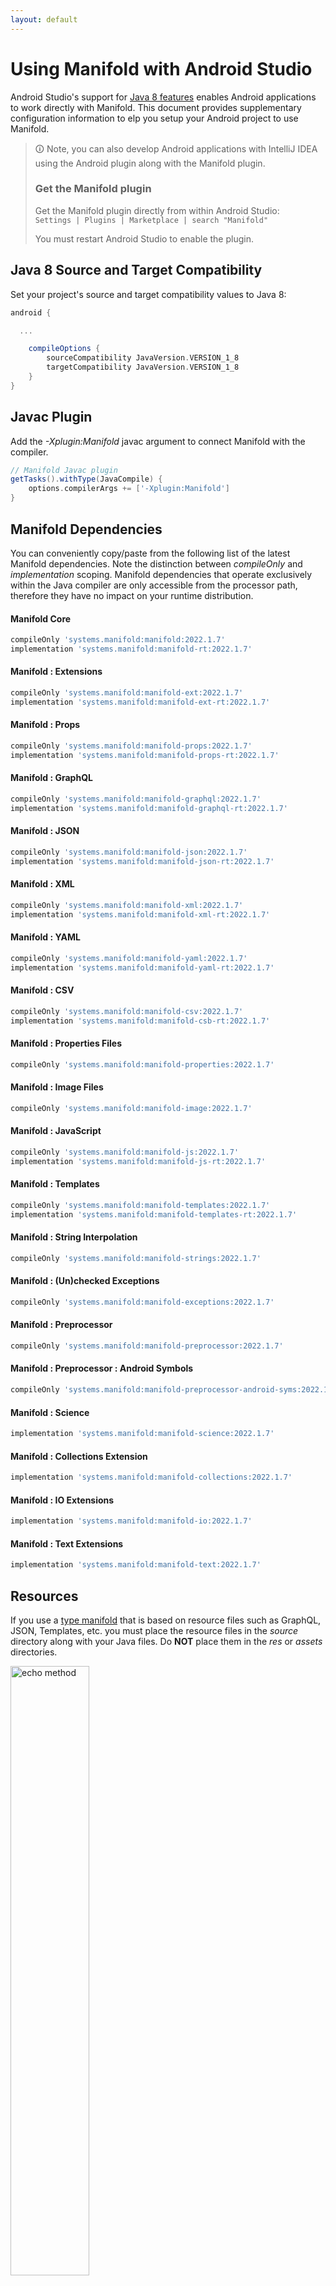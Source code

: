```yaml
---
layout: default
---
```


# Using Manifold with Android Studio

Android Studio's support for [Java 8 features](https://developer.android.com/studio/write/java8-support.html) enables
Android applications to work directly with Manifold. This document provides supplementary configuration information to
elp you setup your Android project to use Manifold.

>🛈 Note, you can also develop Android applications with IntelliJ IDEA using the Android plugin along with the Manifold
>plugin. 
>
>### Get the Manifold plugin
>Get the Manifold plugin directly from within Android Studio:
><br>
>`Settings | Plugins | Marketplace | search "Manifold"`
><br>
> 
>You must restart Android Studio to enable the plugin. 
 
## Java 8 Source and Target Compatibility 
Set your project's source and target compatibility values to Java 8:

```groovy
android {

  ...

    compileOptions {
        sourceCompatibility JavaVersion.VERSION_1_8
        targetCompatibility JavaVersion.VERSION_1_8
    }
}
```

## Javac Plugin
Add the *-Xplugin:Manifold* javac argument to connect Manifold with the compiler.

```groovy
// Manifold Javac plugin
getTasks().withType(JavaCompile) {
    options.compilerArgs += ['-Xplugin:Manifold']
}
```    

## Manifold Dependencies
You can conveniently copy/paste from the following list of the latest Manifold dependencies. Note the distinction
between *compileOnly* and *implementation* scoping. Manifold dependencies that operate exclusively within the
Java compiler are only accessible from the processor path, therefore they have no impact on your runtime distribution.

#### Manifold Core
```groovy
compileOnly 'systems.manifold:manifold:2022.1.7'
implementation 'systems.manifold:manifold-rt:2022.1.7'
```
#### Manifold : Extensions
```groovy
compileOnly 'systems.manifold:manifold-ext:2022.1.7'
implementation 'systems.manifold:manifold-ext-rt:2022.1.7'
```
#### Manifold : Props
```groovy
compileOnly 'systems.manifold:manifold-props:2022.1.7'
implementation 'systems.manifold:manifold-props-rt:2022.1.7'
```
#### Manifold : GraphQL
```groovy
compileOnly 'systems.manifold:manifold-graphql:2022.1.7'
implementation 'systems.manifold:manifold-graphql-rt:2022.1.7'
```
#### Manifold : JSON
```groovy
compileOnly 'systems.manifold:manifold-json:2022.1.7'
implementation 'systems.manifold:manifold-json-rt:2022.1.7'
```
#### Manifold : XML
```groovy
compileOnly 'systems.manifold:manifold-xml:2022.1.7'
implementation 'systems.manifold:manifold-xml-rt:2022.1.7'
```
#### Manifold : YAML
```groovy
compileOnly 'systems.manifold:manifold-yaml:2022.1.7'
implementation 'systems.manifold:manifold-yaml-rt:2022.1.7'
```
#### Manifold : CSV
```groovy
compileOnly 'systems.manifold:manifold-csv:2022.1.7'
implementation 'systems.manifold:manifold-csb-rt:2022.1.7'
```
#### Manifold : Properties Files
```groovy
compileOnly 'systems.manifold:manifold-properties:2022.1.7'
```
#### Manifold : Image Files
```groovy
compileOnly 'systems.manifold:manifold-image:2022.1.7'
```
#### Manifold : JavaScript
```groovy
compileOnly 'systems.manifold:manifold-js:2022.1.7'
implementation 'systems.manifold:manifold-js-rt:2022.1.7'
```
#### Manifold : Templates
```groovy
compileOnly 'systems.manifold:manifold-templates:2022.1.7'
implementation 'systems.manifold:manifold-templates-rt:2022.1.7'
```
#### Manifold : String Interpolation
```groovy
compileOnly 'systems.manifold:manifold-strings:2022.1.7'
```
#### Manifold : (Un)checked Exceptions
```groovy
compileOnly 'systems.manifold:manifold-exceptions:2022.1.7'
```
#### Manifold : Preprocessor
```groovy
compileOnly 'systems.manifold:manifold-preprocessor:2022.1.7'
```
#### Manifold : Preprocessor : Android Symbols
```groovy
compileOnly 'systems.manifold:manifold-preprocessor-android-syms:2022.1.7'
```
#### Manifold : Science
```groovy
implementation 'systems.manifold:manifold-science:2022.1.7'
```
#### Manifold : Collections Extension
```groovy
implementation 'systems.manifold:manifold-collections:2022.1.7'
```
#### Manifold : IO Extensions
```groovy
implementation 'systems.manifold:manifold-io:2022.1.7'
```
#### Manifold : Text Extensions
```groovy
implementation 'systems.manifold:manifold-text:2022.1.7'
```

## Resources

If you use a [type manifold](https://github.com/manifold-systems/manifold/tree/master/manifold-core-parent/manifold#the-big-picture)
that is based on resource files such as GraphQL, JSON, Templates, etc. you must place the resource files in the 
*source* directory along with your Java files.  Do **NOT** place them in the *res* or *assets* directories.
 
<p><img src="http://manifold.systems/images/android_resources.png" alt="echo method" width="50%" height="50%"/></p> 

## Preprocessor and build variant symbols

If you use the [preprocessor](https://github.com/manifold-systems/manifold/tree/master/manifold-deps-parent/manifold-preprocessor),
you can directly reference Android build variant symbols with the [manifold-preprocessor-android-syms](https://github.com/manifold-systems/manifold/tree/master/manifold-deps-parent/manifold-preprocessor-android-syms)
dependency.
```java
#if FLAVOR == "paid"
  @Override
  public void specialMethod(Foo foo) {
  ...
  }
#endif
```
build.gradle
```groovy
dependencies {
    ...
    compileOnly 'systems.manifold:manifold-preprocessor:2022.1.7'
    compileOnly 'systems.manifold:manifold-preprocessor-android-syms:2022.1.7'
}
```